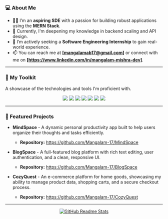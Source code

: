 ### 💻 About Me

- 👨‍💻 I’m an **aspiring SDE** with a passion for building robust applications using the **MERN Stack**.
- 🌱 Currently, I'm deepening my knowledge in backend scaling and API design.
- 💼 I’m actively seeking a **Software Engineering Internship** to gain real-world experience.
- 📫 You can reach me at **[mangalamab17@gmail.com]** or connect with me on **[https://www.linkedin.com/in/mangalam-mishra-dev]**.

---

### 🚀 My Toolkit

A showcase of the technologies and tools I'm proficient with.

<p align="center">
  <img src="https://img.shields.io/badge/Java-007396?style=for-the-badge&logo=java&logoColor=white" />
  <img src="https://img.shields.io/badge/MongoDB-47A248?style=for-the-badge&logo=mongodb&logoColor=white" />
  <img src="https://img.shields.io/badge/Express.js-000000?style=for-the-badge&logo=express&logoColor=white" />
  <img src="https://img.shields.io/badge/React-61DAFB?style=for-the-badge&logo=react&logoColor=black" />
  <img src="https://img.shields.io/badge/Node.js-339933?style=for-the-badge&logo=node.js&logoColor=white" />
  <img src="https://img.shields.io/badge/JavaScript-F7DF1E?style=for-the-badge&logo=javascript&logoColor=black" />
  <img src="https://img.shields.io/badge/Jest-C21325?style=for-the-badge&logo=jest&logoColor=white" />
</p>

---

### 🌟 Featured Projects
- **MindSpace** - A dynamic personal productivity app built to help users organize their thoughts and tasks efficiently.
  - **Repository:** https://github.com/Mangalam-17/MindSpace

- **BlogSpace** - A full-featured blog platform with rich text editing, user authentication, and a clean, responsive UI.
  - **Repository:** https://github.com/Mangalam-17/BlogSpace

- **CozyQuest** - An e-commerce platform for home goods, showcasing my ability to manage product data, shopping carts, and a secure checkout process.
  - **Repository:** https://github.com/Mangalam-17/CozyQuest


---

<div align="center">
  <a href="https://github.com/anuraghazra/github-readme-stats">
    <img src="https://img.shields.io/badge/Made%20with-GitHub%20Readme%20Stats-1f425f.svg" alt="GitHub Readme Stats" />
  </a>
</div>
